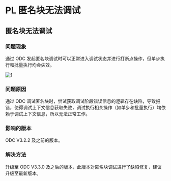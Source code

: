 PL 匿名块无法调试 
===============================

匿名块无法调试 
----------------------------

### 问题现象 

通过 ODC 发起匿名块调试时可以正常进入调试状态并进行打断点操作，但单步执行和批量执行均会失效。

![1](https://obbusiness-private.oss-cn-shanghai.aliyuncs.com/doc/img/odc/KB/3.common-troubleshooting/4.pl-object/7.pl-anonymous-blocks-cannot-be-debugged/1.png)

### 问题原因 

通过 ODC 调试匿名块时，尝试获取调试阶段错误信息的逻辑存在缺陷，导致报错，使得调试上下文信息获取失败，调试执行相关操作（如单步和批量执行）均依赖于调试上下文信息，所以无法正常工作。

### 影响的版本 

ODC V3.2.2 及之前的版本。

### 解决方法

升级至 ODC V3.3.0 及之后的版本，此版本对匿名块调试进行了缺陷修复，建议升级至最新版本。
